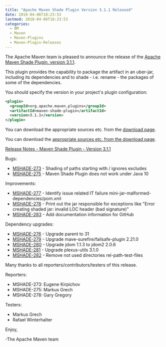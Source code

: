 ```yaml
---
title: "Apache Maven Shade Plugin Version 3.1.1 Released"
date: 2018-04-06T18:23:53
lastmod: 2018-04-06T18:23:53
categories:
  - BM
  - Maven
  - Maven-Plugins
  - Maven-Plugin-Releases
---
```

The Apache Maven team is pleased to announce the release of the [Apache
Maven Shade Plugin, version 3.1.1](https://maven.apache.org/plugins/maven-shade-plugin/).

This plugin provides the capability to package the artifact in an uber-jar,
including its dependencies and to shade - i.e. rename - the packages of some of
the dependencies.

You should specify the version in your project's plugin configuration:

```xml
<plugin>
  <groupId>org.apache.maven.plugins</groupId>
  <artifactId>maven-shade-plugin</artifactId>
  <version>3.1.1</version>
</plugin>
```

You can download the appropriate sources etc. from the [download page](https://maven.apache.org/plugins/maven-shade-plugin/download.cgi).


<!-- more -->

You can download the [appropriate sources etc. from the download page](https://maven.apache.org/plugins/maven-shade-plugin/download.cgi).
 
[Release Notes - Maven Shade Plugin - Version 3.1.1](https://issues.apache.org/jira/secure/ReleaseNote.jspa?projectId=12317921&version=12341390)

Bugs:

 * [MSHADE-273](https://issues.apache.org/jira/browse/MSHADE-273) - Shading of paths starting with / ignores excludes
 * [MSHADE-275](https://issues.apache.org/jira/browse/MSHADE-275) - Maven Shade Plugin does not work under Java 10

Improvements:

 * [MSHADE-277](https://issues.apache.org/jira/browse/MSHADE-277) - Identify issue related IT failure mini-jar-malformed-dependencies/pom.xml
 * [MSHADE-278](https://issues.apache.org/jira/browse/MSHADE-278) - Print out the jar responsible for exceptions like "Error creating shaded jar: invalid LOC header (bad signature)"
 * [MSHADE-283](https://issues.apache.org/jira/browse/MSHADE-283) - Add documentation information for GitHub

Dependency upgrades:

 * [MSHADE-276](https://issues.apache.org/jira/browse/MSHADE-276) - Upgrade parent to 31
 * [MSHADE-279](https://issues.apache.org/jira/browse/MSHADE-279) - Upgrade mave-surefire/failsafe-plugin 2.21.0
 * [MSHADE-280](https://issues.apache.org/jira/browse/MSHADE-280) - Upgrade jdom 1.1.3 to jdom2 2.0.6
 * [MSHADE-281](https://issues.apache.org/jira/browse/MSHADE-281) - Upgrade plexus-utils 3.1.0
 * [MSHADE-282](https://issues.apache.org/jira/browse/MSHADE-282) - Remove not used directories rel-path-test-files

Many thanks to all reporters/contributors/testers of this release.

Reporters:

 * MSHADE-273: Eugene Kirpichov
 * MSHADE-275: Markus Grech
 * MSHADE-278: Gary Gregory


Testers:

 * Markus Grech
 * Rafael Winterhalter


Enjoy,

-The Apache Maven team

